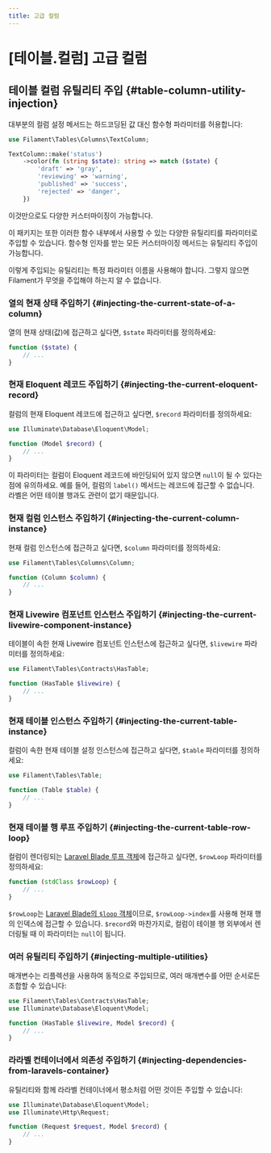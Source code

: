 ```yaml
---
title: 고급 컬럼
---
```

# [테이블.컬럼] 고급 컬럼
## 테이블 컬럼 유틸리티 주입 {#table-column-utility-injection}

대부분의 컬럼 설정 메서드는 하드코딩된 값 대신 함수형 파라미터를 허용합니다:

```php
use Filament\Tables\Columns\TextColumn;

TextColumn::make('status')
    ->color(fn (string $state): string => match ($state) {
        'draft' => 'gray',
        'reviewing' => 'warning',
        'published' => 'success',
        'rejected' => 'danger',
    })
```

이것만으로도 다양한 커스터마이징이 가능합니다.

이 패키지는 또한 이러한 함수 내부에서 사용할 수 있는 다양한 유틸리티를 파라미터로 주입할 수 있습니다. 함수형 인자를 받는 모든 커스터마이징 메서드는 유틸리티 주입이 가능합니다.

이렇게 주입되는 유틸리티는 특정 파라미터 이름을 사용해야 합니다. 그렇지 않으면 Filament가 무엇을 주입해야 하는지 알 수 없습니다.

### 열의 현재 상태 주입하기 {#injecting-the-current-state-of-a-column}

열의 현재 상태(값)에 접근하고 싶다면, `$state` 파라미터를 정의하세요:

```php
function ($state) {
    // ...
}
```

### 현재 Eloquent 레코드 주입하기 {#injecting-the-current-eloquent-record}

컬럼의 현재 Eloquent 레코드에 접근하고 싶다면, `$record` 파라미터를 정의하세요:

```php
use Illuminate\Database\Eloquent\Model;

function (Model $record) {
    // ...
}
```

이 파라미터는 컬럼이 Eloquent 레코드에 바인딩되어 있지 않으면 `null`이 될 수 있다는 점에 유의하세요. 예를 들어, 컬럼의 `label()` 메서드는 레코드에 접근할 수 없습니다. 라벨은 어떤 테이블 행과도 관련이 없기 때문입니다.

### 현재 컬럼 인스턴스 주입하기 {#injecting-the-current-column-instance}

현재 컬럼 인스턴스에 접근하고 싶다면, `$column` 파라미터를 정의하세요:

```php
use Filament\Tables\Columns\Column;

function (Column $column) {
    // ...
}
```

### 현재 Livewire 컴포넌트 인스턴스 주입하기 {#injecting-the-current-livewire-component-instance}

테이블이 속한 현재 Livewire 컴포넌트 인스턴스에 접근하고 싶다면, `$livewire` 파라미터를 정의하세요:

```php
use Filament\Tables\Contracts\HasTable;

function (HasTable $livewire) {
    // ...
}
```

### 현재 테이블 인스턴스 주입하기 {#injecting-the-current-table-instance}

컬럼이 속한 현재 테이블 설정 인스턴스에 접근하고 싶다면, `$table` 파라미터를 정의하세요:

```php
use Filament\Tables\Table;

function (Table $table) {
    // ...
}
```

### 현재 테이블 행 루프 주입하기 {#injecting-the-current-table-row-loop}

컬럼이 렌더링되는 [Laravel Blade 루프 객체](https://laravel.com/docs/blade#the-loop-variable)에 접근하고 싶다면, `$rowLoop` 파라미터를 정의하세요:

```php
function (stdClass $rowLoop) {
    // ...
}
```

`$rowLoop`는 [Laravel Blade의 `$loop` 객체](https://laravel.com/docs/blade#the-loop-variable)이므로, `$rowLoop->index`를 사용해 현재 행의 인덱스에 접근할 수 있습니다. `$record`와 마찬가지로, 컬럼이 테이블 행 외부에서 렌더링될 때 이 파라미터는 `null`이 됩니다.

### 여러 유틸리티 주입하기 {#injecting-multiple-utilities}

매개변수는 리플렉션을 사용하여 동적으로 주입되므로, 여러 매개변수를 어떤 순서로든 조합할 수 있습니다:

```php
use Filament\Tables\Contracts\HasTable;
use Illuminate\Database\Eloquent\Model;

function (HasTable $livewire, Model $record) {
    // ...
}
```

### 라라벨 컨테이너에서 의존성 주입하기 {#injecting-dependencies-from-laravels-container}

유틸리티와 함께 라라벨 컨테이너에서 평소처럼 어떤 것이든 주입할 수 있습니다:

```php
use Illuminate\Database\Eloquent\Model;
use Illuminate\Http\Request;

function (Request $request, Model $record) {
    // ...
}
```
